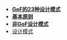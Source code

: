- **[GoF的23种设计模式](./GoF的23种设计模式/📋目录.md)**
- **[基本原则](./基本原则/📋目录.md)**
- **[非GoF设计模式](./非GoF设计模式/📋目录.md)**
- [设计模式](./设计模式.md)
